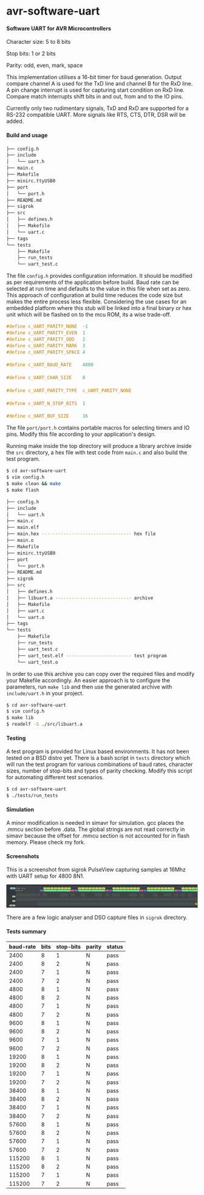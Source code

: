 # avr-software-uart

#### Software UART for AVR Microcontrollers

Character size: 5 to 8 bits

Stop bits: 1 or 2 bits

Parity: odd, even, mark, space

This implementation utilises a 16-bit timer for baud generation. Output compare channel A is used for the TxD line and channel B for the RxD line. A pin change interrupt is used for capturing start condition on RxD line. Compare match interrupts shift bits in and out, from and to the IO pins.

Currently only two rudimentary signals, TxD and RxD are supported for a RS-232 compatible UART. More signals like RTS, CTS, DTR, DSR will be added.

#### Build and usage

```bash
├── config.h
├── include
│   └── uart.h
├── main.c
├── Makefile
├── minirc.ttyUSB0
├── port
│   └── port.h
├── README.md
├── sigrok
├── src
│   ├── defines.h
│   ├── Makefile
│   └── uart.c
├── tags
└── tests
    ├── Makefile
    ├── run_tests
    └── uart_test.c

```

The file `config.h` provides configuration information. It should be modified as per requirements of the application before build. Baud rate can be selected at run time and defaults to the value in this file when set as zero. This approach of configuration at build time reduces the code size but makes the entire process less flexible. Considering the use cases for an embedded platform where this stub will be linked into a final binary or hex unit which will be flashed on to the mcu ROM, its a wise trade-off.

```c
#define c_UART_PARITY_NONE  -1
#define c_UART_PARITY_EVEN  1
#define c_UART_PARITY_ODD   2
#define c_UART_PARITY_MARK  3
#define c_UART_PARITY_SPACE 4

#define c_UART_BAUD_RATE    4800

#define c_UART_CHAR_SIZE    8

#define c_UART_PARITY_TYPE  c_UART_PARITY_NONE

#define c_UART_N_STOP_BITS  1

#define c_UART_BUF_SIZE     16
```

The file `port/port.h` contains portable macros for selecting timers and IO pins. Modify this file according to your application's design.

Running make inside the top directory will produce a library archive inside the `src` directory, a hex file with test code from `main.c` and also build the test program.

```bash
$ cd avr-software-uart
$ vim config.h
$ make clean && make
$ make flash
```

```bash
├── config.h
├── include
│   └── uart.h
├── main.c
├── main.elf
├── main.hex --------------------------------- hex file
├── main.o
├── Makefile
├── minirc.ttyUSB0
├── port
│   └── port.h
├── README.md
├── sigrok
├── src
│   ├── defines.h
│   ├── libuart.a ---------------------------- archive
│   ├── Makefile
│   ├── uart.c
│   └── uart.o
├── tags
└── tests
    ├── Makefile
    ├── run_tests
    ├── uart_test.c
    ├── uart_test.elf ------------------------ test program
    └── uart_test.o
```

In order to use this archive you can copy over the required files and modify your Makefile accordingly. An easier approach is to configure the parameters, run `make lib` and then use the generated archive with `include/uart.h` in your project.

```bash
$ cd avr-software-uart
$ vim config.h
$ make lib
$ readelf -S ./src/libuart.a
```

#### Testing

A test program is provided for Linux based environments. It has not been tested on a BSD distro yet. There is a bash script in `tests` directory which will run the test program for various combinations of baud rates, character sizes, number of stop-bits and types of parity checking. Modify this script for automating different test scenarios.

```bash
$ cd avr-software-uart
$ ./tests/run_tests
```

#### Simulation

A minor modification is needed in simavr for simulation. gcc places the .mmcu section before .data. The global strings are not read correctly in simavr because the offset for .mmcu section is not accounted for in flash memory. Please check my fork.

#### Screenshots

This is a screenshot from sigrok PulseView capturing samples at 16Mhz with UART setup for 4800 8N1.

![logic analyser screenshot](./sigrok/uart_logic_4800_8N1.png)

There are a few logic analyser and DSO capture files in `sigrok` directory.

#### Tests summary

| baud-rate | bits | stop-bits | parity | status |
| :-------- | ---- | --------- | ------ | ------ |
| 2400      | 8    | 1         | N      | pass   |
| 2400      | 8    | 2         | N      | pass   |
| 2400      | 7    | 1         | N      | pass   |
| 2400      | 7    | 2         | N      | pass   |
| 4800      | 8    | 1         | N      | pass   |
| 4800      | 8    | 2         | N      | pass   |
| 4800      | 7    | 1         | N      | pass   |
| 4800      | 7    | 2         | N      | pass   |
| 9600      | 8    | 1         | N      | pass   |
| 9600      | 8    | 2         | N      | pass   |
| 9600      | 7    | 1         | N      | pass   |
| 9600      | 7    | 2         | N      | pass   |
| 19200     | 8    | 1         | N      | pass   |
| 19200     | 8    | 2         | N      | pass   |
| 19200     | 7    | 1         | N      | pass   |
| 19200     | 7    | 2         | N      | pass   |
| 38400     | 8    | 1         | N      | pass   |
| 38400     | 8    | 2         | N      | pass   |
| 38400     | 7    | 1         | N      | pass   |
| 38400     | 7    | 2         | N      | pass   |
| 57600     | 8    | 1         | N      | pass   |
| 57600     | 8    | 2         | N      | pass   |
| 57600     | 7    | 1         | N      | pass   |
| 57600     | 7    | 2         | N      | pass   |
| 115200    | 8    | 1         | N      | pass   |
| 115200    | 8    | 2         | N      | pass   |
| 115200    | 7    | 1         | N      | pass   |
| 115200    | 7    | 2         | N      | pass   |

